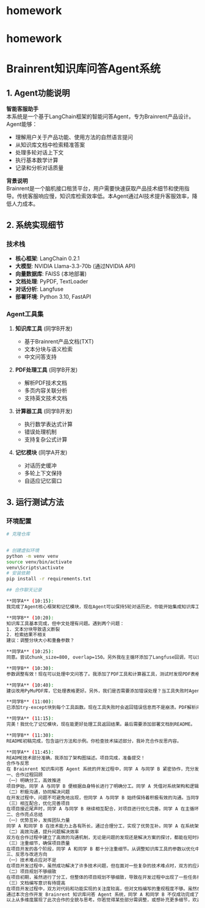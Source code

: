 # homework
# homework
# Brainrent知识库问答Agent系统

## 1. Agent功能说明

**智能客服助手**  
本系统是一个基于LangChain框架的智能问答Agent，专为Brainrent产品设计。Agent能够：
- 理解用户关于产品功能、使用方法的自然语言提问
- 从知识库文档中检索精准答案
- 处理多轮对话上下文
- 执行基本数学计算
- 记录和分析对话质量

**背景说明**  
Brainrent是一个脑机接口租赁平台，用户需要快速获取产品技术细节和使用指导。传统客服响应慢，知识库检索效率低。本Agent通过AI技术提升客服效率，降低人力成本。

## 2. 系统实现细节

### 技术栈
- **核心框架**: LangChain 0.2.1
- **大模型**: NVIDIA Llama-3.3-70b (通过NVIDIA API)
- **向量数据库**: FAISS (本地部署)
- **文档处理**: PyPDF, TextLoader
- **对话分析**: Langfuse
- **部署环境**: Python 3.10, FastAPI

### Agent工具集
1. **知识库工具** (同学B开发)
   - 基于Brainrent产品文档(TXT)
   - 文本分块与语义检索
   - 中文问答支持

2. **PDF处理工具** (同学B开发)
   - 解析PDF技术文档
   - 多页内容关联分析
   - 支持英文技术文档

3. **计算器工具** (同学B开发)
   - 执行数学表达式计算
   - 错误处理机制
   - 支持复杂公式计算

4. **记忆模块** (同学A开发)
   - 对话历史缓冲
   - 多轮上下文保持
   - 自适应记忆窗口

## 3. 运行测试方法

### 环境配置
```bash
# 克隆仓库


# 创建虚拟环境
python -m venv venv
source venv/bin/activate  
venv\Scripts\activate   
# 安装依赖
pip install -r requirements.txt

## 合作聊天记录

**同学A** (10:15):  
我完成了Agent核心框架和记忆模块，现在Agent可以保持5轮对话历史。你能开始集成知识库工具吗？

**同学B** (10:20):  
知识库工具基本完成，但中文处理有问题。遇到两个问题：  
1. 文本分块导致语义断裂  
2. 检索结果不相关  
建议：调整分块大小和重叠参数？

**同学A** (10:25):  
同意。尝试chunk_size=800, overlap=150。另外我在主循环添加了Langfuse回调，可以记录工具使用情况。

**同学B** (10:30):  
参数调整有效！现在可以处理中文问答了。我添加了PDF工具和计算器工具，测试时发现PDF表格解析问题。

**同学A** (10:40):  
建议改用PyMuPDF库，它处理表格更好。另外，我们是否需要添加错误处理？当工具失败时Agent会崩溃。

**同学B** (11:00):  
已添加try-except块到每个工具函数。现在工具失败时会返回错误信息而不是崩溃。PDF解析问题解决了。

**同学A** (11:15):  
完美！我优化了记忆模块，现在能更好处理工具返回结果。最后需要添加部署文档到README。

**同学B** (11:30):  
README初稿完成，包含运行方法和示例。你检查技术描述部分，我补充合作反思内容。

**同学A** (11:45):  
README技术部分准确，我添加了架构图描述。项目完成，准备提交！
合作与反思​
在 Brainrent 知识库问答 Agent 系统的开发过程中，同学 A 与同学 B 紧密协作，充分发挥各自的专业优势，共同攻克了诸多技术难题，最终成功完成项目。此次合作不仅让项目顺利落地，也为双方带来了宝贵的经验与深刻的反思。​
一、合作过程回顾​
（一）明确分工，高效推进​
项目伊始，同学 A 与同学 B 便根据自身特长进行了明确分工。同学 A 凭借对系统架构和逻辑处理的敏锐洞察力，负责 Agent 核心框架搭建以及记忆模块开发；同学 B 则凭借在文档处理和工具开发方面的经验，承担起知识库工具、PDF 处理工具和计算器工具的开发工作。这种清晰的分工模式，使得双方能够专注于各自擅长的领域，极大地提高了开发效率。在同学 A 完成 Agent 核心框架和记忆模块，确保 Agent 能够保持 5 轮对话历史后，同学 B 迅速启动知识库工具的开发与集成工作，双方的工作衔接流畅，为项目的顺利推进奠定了基础。​
（二）积极沟通，协同解决问题​
在开发过程中，问题不可避免地出现，但同学 A 与同学 B 始终保持着积极有效的沟通。当同学 B 在知识库工具开发中遇到中文处理问题，包括文本分块导致语义断裂以及检索结果不相关时，双方通过即时交流，迅速提出调整分块大小和重叠参数的解决方案。同学 A 提出尝试 chunk_size=800, overlap=150，同学 B 积极响应并进行测试，最终成功解决了中文问答的难题。在 PDF 工具开发过程中，面对表格解析问题，同学 A 及时建议改用 PyMuPDF 库，同学 B 采纳建议并成功解决问题。此外，双方还针对工具失败时 Agent 会崩溃的情况，共同探讨并决定在每个工具函数中添加 try-except 块，确保工具失败时能够返回错误信息，增强了系统的稳定性。这种紧密的沟通与协作，使得各种问题能够在最短时间内得到解决，保障了项目的顺利进行。​
（三）相互配合，优化完善项目​
在项目接近尾声时，同学 A 与同学 B 继续相互配合，对项目进行优化完善。同学 A 在主循环添加了 Langfuse 回调，用于记录工具使用情况，并对记忆模块进行优化，使其能更好地处理工具返回结果；同学 B 则负责 README 初稿的撰写，包含运行方法和示例。之后，双方又相互检查和补充 README 内容，同学 A 完善技术描述部分并添加架构图，同学 B 补充合作反思内容，共同完成了项目文档的整理工作，确保项目能够完整、清晰地展示给他人。​
二、合作亮点总结​
（一）优势互补，发挥团队力量​
同学 A 和同学 B 在技术能力上各有所长，通过合理分工，实现了优势互补。同学 A 在系统架构和逻辑处理方面的能力，与同学 B 在文档处理和工具开发方面的专长相结合，使得项目在各个环节都能得到专业的处理。这种团队协作模式充分发挥了团队成员的个人优势，形成了强大的团队合力，有效提高了项目的开发质量和效率。​
（二）高效沟通，提升问题解决效率​
双方在合作过程中建立了高效的沟通机制，无论是问题的发现还是解决方案的探讨，都能在短时间内完成。通过及时、频繁的沟通，问题能够迅速暴露并得到重视，双方能够充分交换意见，集思广益，找到最佳解决方案。这种高效的沟通方式避免了问题的积累和延误，大大提升了项目的推进速度，也让双方在解决问题的过程中相互学习，共同成长。​
（三）注重细节，确保项目质量​
在项目开发的各个阶段，同学 A 和同学 B 都十分注重细节。从调整知识库工具的参数以优化中文处理效果，到添加错误处理机制增强系统稳定性，再到精心整理项目文档，每一个环节都体现了他们对项目质量的严格要求。正是这种对细节的关注，使得项目不仅功能完备，而且具有良好的用户体验和可维护性。​
三、反思与改进方向​
（一）技术难点应对不足​
在项目开发过程中，虽然成功解决了许多技术问题，但在面对一些复杂的技术难点时，双方的应对能力仍显不足。例如，在处理知识库工具的中文语义理解和检索优化问题时，花费了较多时间进行尝试和调整。未来，我们需要加强对相关技术的学习和研究，提前储备更多的技术解决方案，以便在遇到类似问题时能够更快速、更有效地解决。同时，可以关注行业内的最新技术动态和研究成果，将其应用到项目开发中，提升项目的技术水平和竞争力。​
（二）项目规划不够细致​
在项目初期，虽然进行了分工，但整体的项目规划不够细致，导致在开发过程中出现了一些任务衔接不够紧密的情况。例如，在同学 A 完成部分工作后，同学 B 的工作启动稍显滞后，造成了一定的时间浪费。在今后的项目中，我们应该制定更加详细的项目计划，明确每个阶段的任务目标、时间节点和交付成果，加强任务之间的协调和衔接，确保项目能够按照计划有序推进。同时，可以引入项目管理工具，对项目进度进行实时监控和管理，及时发现并解决项目执行过程中出现的问题。​
（三）文档编写意识有待提高​
在项目开发过程中，双方对代码和功能实现的关注度较高，但对文档编写的重视程度不够。虽然在项目后期补充了 README 文档，但文档的完整性和规范性仍有提升空间。良好的文档不仅有助于项目的维护和升级，也方便团队成员之间的交流和协作。在未来的项目中，我们应该从项目一开始就建立完善的文档编写规范，及时记录项目的设计思路、技术实现细节和测试结果等信息。同时，加强对文档的审核和更新，确保文档能够准确反映项目的实际情况。​
通过本次合作开发 Brainrent 知识库问答 Agent 系统，同学 A 和同学 B 不仅成功完成了项目任务，还在合作过程中积累了丰富的经验，发现了自身的不足之处。在今后的学习和工作中，我们将吸取本次合作的经验教训，不断提升自己的技术能力和团队协作能力，以更好地应对各种挑战，完成更多高质量的项目。​
以上从多维度展现了此次合作的全貌与思考。你若觉得某些部分需调整，或想补充更多细节，欢迎随时告知。
